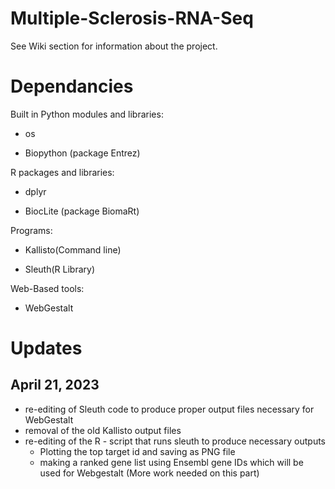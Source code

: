 # Multiple-Sclerosis-RNA-Seq
See Wiki section for information about the project.

# Dependancies
Built in Python modules and libraries:

- os

- Biopython (package Entrez)

R packages and libraries:

- dplyr

- BiocLite (package BiomaRt)

Programs:

- Kallisto(Command line)

- Sleuth(R Library)

Web-Based tools:

- WebGestalt




# Updates

## April 21, 2023

- re-editing of Sleuth code to produce proper output files necessary for WebGestalt
- removal of the old Kallisto output files
- re-editing of the R - script that runs sleuth to produce necessary outputs
  - Plotting the top target id and saving as PNG file 
  - making a ranked gene list using Ensembl gene IDs which will be used for Webgestalt (More work needed on this part)
